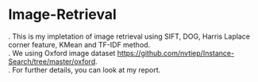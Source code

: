 # Image-Retrieval
. This is my impletation of image retrieval using SIFT, DOG, Harris Laplace corner feature, KMean and TF-IDF method. </br>
. We using Oxford image dataset https://github.com/nvtiep/Instance-Search/tree/master/oxford. </br>
. For further details, you can look at my report.
